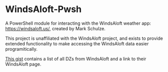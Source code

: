 # WindsAloft-Pwsh

A PowerShell module for interacting with the WindsAloft weather app: https://windsaloft.us/, created by Mark Schulze.

This project is unaffiliated with the WindsAloft project, and exists to provide extended functionality to make accessing the WindsAloft data easier programitically.

[This gist](https://gist.github.com/ShaydeNofziger/5b324c91a1b0d93cb17010228041bbb1) contains a list of all DZs from WindsAloft and a link to their WindsAloft page.

